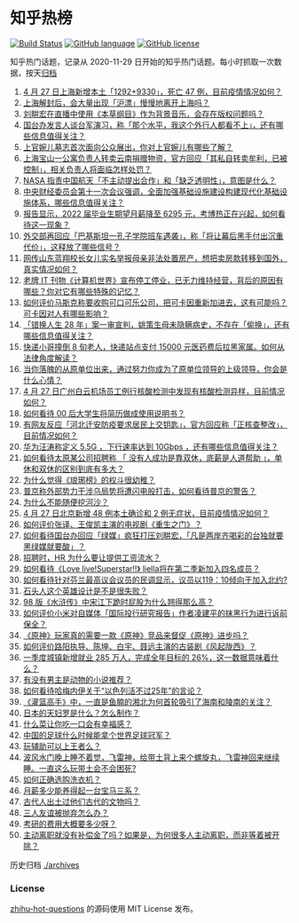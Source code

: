 # 知乎热榜
[![Build Status](https://github.com/ToWeLong/zhihu-hot-questions/workflows/CI/badge.svg)](https://github.com/ToWeLong/zhihu-hot-questions/actions)
[![GitHub language](https://img.shields.io/badge/language-golang-orange.svg)](https://golang.org/)
[![GitHub license](https://img.shields.io/github/license/ToWeLong/zhihu-hot-questions)](https://github.com/ToWeLong/zhihu-hot-questions/blob/main/LICENSE)

知乎热门话题，记录从 2020-11-29 日开始的知乎热门话题。每小时抓取一次数据，按天[归档](./archives)

<!-- BEGIN -->

1. [4 月 27 日上海新增本土「1292+9330」，死亡 47 例，目前疫情情况如何？](https://www.zhihu.com/question/530404424)
1. [上海解封后，会大量出现「沪漂」慢慢地离开上海吗？](https://www.zhihu.com/question/526241796)
1. [刘畊宏在直播中使用《本草纲目》作为背景音乐，会存在版权问题吗？](https://www.zhihu.com/question/529170334)
1. [国台办发言人谈台军演习，称「那个水平，我这个外行人都看不上」，还有哪些信息值得关注？](https://www.zhihu.com/question/530286899)
1. [上官婉儿墓志首次面向公众展出，你对上官婉儿有哪些了解？](https://www.zhihu.com/question/530266138)
1. [上海宝山一公寓负责人转卖云南捐赠物资，官方回应「其私自转卖牟利，已被控制」，相关负责人将面临怎样处罚？](https://www.zhihu.com/question/529878879)
1. [NASA 指责中国航天「不主动提出合作」和「缺乏透明性」，意图是什么？](https://www.zhihu.com/question/530322882)
1. [中央财经委员会第十一次会议强调，全面加强基础设施建设构建现代化基础设施体系，哪些信息值得关注？](https://www.zhihu.com/question/530265497)
1. [报告显示，2022 届毕业生期望月薪降至 6295 元，考博热正在兴起，如何看待这一现象？](https://www.zhihu.com/question/530166229)
1. [外交部再回应「巴基斯坦一孔子学院班车遇袭」，称「将让幕后黑手付出沉重代价」，这释放了哪些信号？](https://www.zhihu.com/question/530299409)
1. [网传山东蓝翔校长女儿实名举报母亲非法处置房产，想把卖房款转移到国外，真实情况如何？](https://www.zhihu.com/question/530338261)
1. [老牌 IT 刊物《计算机世界》宣布停工停业，已无力维持经营，背后的原因有哪些？你对它有哪些特殊的记忆？](https://www.zhihu.com/question/530298099)
1. [如何评价马斯克称要收购可口可乐公司，把可卡因重新加进去，这有可能吗？可卡因对人有哪些影响？](https://www.zhihu.com/question/530417617)
1. [「错换人生 28 年」案一审宣判，姚策生母未隐瞒病史，不存在「偷换」，还有哪些信息值得关注？](https://www.zhihu.com/question/530415329)
1. [快递小哥撞倒 8 旬老人，快递站点支付 15000 元医药费后拉黑家属。如何从法律角度解读？](https://www.zhihu.com/question/530233191)
1. [当你落魄的从原单位出来，通过努力你成为了原单位领导的上级领导，你会是什么心情？](https://www.zhihu.com/question/403532670)
1. [4 月 27 日广州白云机场员工例行核酸检测中发现有核酸检测异样，目前情况如何？](https://www.zhihu.com/question/530405668)
1. [如何看待 00 后大学生将简历做成使用说明书？](https://www.zhihu.com/question/530233830)
1. [有网友反应「河北迁安防疫要求居民上交钥匙」，官方回应称「正核查整改」，目前情况如何？](https://www.zhihu.com/question/530413350)
1. [华为汪涛称定义 5.5G ，下行速率达到 10Gbps ，还有哪些信息值得关注？](https://www.zhihu.com/question/530274294)
1. [如何看待太原某公司招聘称 「 没有人成功是靠双休，底薪是人道帮助 」，单休和双休的区别到底有多大？](https://www.zhihu.com/question/530349366)
1. [为什么觉得《琅琊榜》的权斗很幼稚？](https://www.zhihu.com/question/393487871)
1. [普京称外部势力干涉乌局势将遭闪电般打击，如何看待普京的警告？](https://www.zhihu.com/question/530410521)
1. [为什么不能随便挖河沙？](https://www.zhihu.com/question/301034052)
1. [4 月 27 日北京新增 48 例本土确诊和 2 例无症状，目前疫情情况如何？](https://www.zhihu.com/question/530404636)
1. [如何评价张译、王俊凯主演的电视剧《重生之门》？](https://www.zhihu.com/question/450329531)
1. [如何看待国台办回应「绿媒」疯狂打压刘畊宏，「凡是两岸齐喝彩的台独就要黑绿媒就要酸」？](https://www.zhihu.com/question/530263176)
1. [招聘时，HR 为什么要让提供工资流水？](https://www.zhihu.com/question/526775817)
1. [如何看待《Love live!Superstar!!》 liella将在第二季新加入四名成员？](https://www.zhihu.com/question/530368646)
1. [如何看待针对芬兰最高议会议员的民调显示，议员以119：10倾向于加入北约?](https://www.zhihu.com/question/530260464)
1. [石头人这个英雄设计是不是很失败？](https://www.zhihu.com/question/522521335)
1. [98 版《水浒传》中宋江下跪时屁股为什么翘得那么高？](https://www.zhihu.com/question/22574642)
1. [如何评价小米对自媒体「国际投行研究报告」作者凌建平的抹黑行为进行诉前保全？](https://www.zhihu.com/question/530323704)
1. [《原神》玩家真的需要一款《原神》竞品来督促《原神》进步吗？](https://www.zhihu.com/question/509775663)
1. [如何评价路阳执导、陈坤、白宇、聂远主演的古装剧《风起陇西》？](https://www.zhihu.com/question/528693035)
1. [一季度城镇新增就业 285 万人，完成全年目标的 26%，这一数据意味着什么？](https://www.zhihu.com/question/530250871)
1. [有没有男主是动物的小说推荐？](https://www.zhihu.com/question/370010357)
1. [如何看待哈梅内伊关于“以色列活不过25年”的言论？](https://www.zhihu.com/question/35530832)
1. [《灌篮高手》中，一直是鱼腩的湘北为何首轮吸引了海南和陵南的关注？](https://www.zhihu.com/question/525560847)
1. [日本的天妇罗是什么？怎么制作？](https://www.zhihu.com/question/528187539)
1. [什么菜让你吃一口会有幸福感？](https://www.zhihu.com/question/520714812)
1. [中国的足球什么时候能拿个世界足球冠军？](https://www.zhihu.com/question/529654625)
1. [玩辅助可以上王者么？](https://www.zhihu.com/question/529818984)
1. [波风水门晚上睡不着觉，飞雷神，给带土背上来个螺旋丸，飞雷神回来继续睡。一直这么玩带土会不会困死?](https://www.zhihu.com/question/529639773)
1. [如何正确选购洗衣机？](https://www.zhihu.com/question/26630588)
1. [月薪多少能养得起一台宝马三系？](https://www.zhihu.com/question/529481866)
1. [古代人出土过他们古代的文物吗？](https://www.zhihu.com/question/525052019)
1. [三人友谊被抛弃怎么办？](https://www.zhihu.com/question/529489322)
1. [考研的费用大概要多少呀？](https://www.zhihu.com/question/530186625)
1. [主动离职就没有补偿金了吗？如果是，为何很多人主动离职，而非等着被开除？](https://www.zhihu.com/question/436373663)

<!-- END -->

历史归档 [./archives](./archives)


### License
[zhihu-hot-questions](https://github.com/towelong/zhihu-hot-questions) 的源码使用 MIT License 发布。